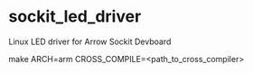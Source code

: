 sockit_led_driver
=================

Linux LED driver for Arrow Sockit Devboard

make ARCH=arm CROSS_COMPILE=<path_to_cross_compiler>
